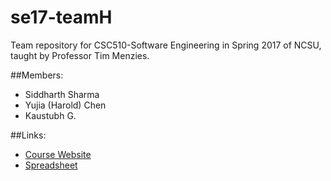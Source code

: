 # se17-teamH
Team repository for CSC510-Software Engineering in Spring 2017 of NCSU, taught by Professor Tim Menzies.

##Members:
- Siddharth Sharma
- Yujia (Harold) Chen
- Kaustubh G.

##Links:
- [Course Website](http://tiny.cc/se17)
- [Spreadsheet](http://tiny.cc/se17give)
